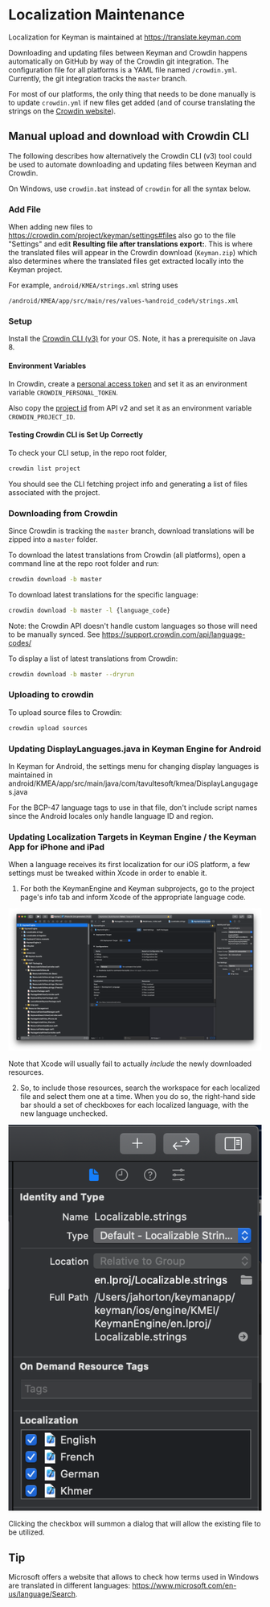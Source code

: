 # Localization Maintenance

Localization for Keyman is maintained at https://translate.keyman.com

Downloading and updating files between Keyman and Crowdin happens automatically
on GitHub by way of the Crowdin git integration. The configuration file for all platforms
is a YAML file named `/crowdin.yml`. Currently, the git integration tracks the `master` branch.

For most of our platforms, the only thing that needs to be done manually is to update `crowdin.yml` if new files get added
(and of course translating the strings on the [Crowdin website](https://crowdin.com/project/keyman)).

## Manual upload and download with Crowdin CLI

The following describes how alternatively the Crowdin CLI (v3) tool could be used to
automate downloading and updating files between Keyman and Crowdin.

On Windows, use `crowdin.bat` instead of `crowdin` for all the syntax below.

### Add File

When adding new files to https://crowdin.com/project/keyman/settings#files
also go to the file "Settings" and edit **Resulting file after translations export:**.
This is where the translated files will appear in the Crowdin download (`Keyman.zip`) which also
determines where the translated files get extracted locally into the Keyman project.

For example, `android/KMEA/strings.xml` string uses

```
/android/KMEA/app/src/main/res/values-%android_code%/strings.xml
```

### Setup

Install the [Crowdin CLI (v3)](https://support.crowdin.com/cli-tool-v3/) for your OS.
Note, it has a prerequisite on Java 8.

#### Environment Variables

In Crowdin, create a [personal access token](https://crowdin.com/settings#api-key)
and set it as an environment variable `CROWDIN_PERSONAL_TOKEN`.

Also copy the [project id](https://crowdin.com/project/keyman/settings#api)
from API v2 and set it as an environment variable `CROWDIN_PROJECT_ID`.

#### Testing Crowdin CLI is Set Up Correctly

To check your CLI setup, in the repo root folder,

```bash
crowdin list project
```

You should see the CLI fetching project info and generating a list of files associated with the
project.

### Downloading from Crowdin
Since Crowdin is tracking the `master` branch, download translations will be zipped into a `master` folder.

To download the latest translations from Crowdin (all platforms), open a command line at the repo
root folder and run:

```bash
crowdin download -b master
```

To download latest translations for the specific language:

```bash
crowdin download -b master -l {language_code}
```

Note: the Crowdin API doesn't handle custom languages so those will need to be manually synced.
See https://support.crowdin.com/api/language-codes/

To display a list of latest translations from Crowdin:

```bash
crowdin download -b master --dryrun
```

### Uploading to crowdin

To upload source files to Crowdin:

```bash
crowdin upload sources
```

### Updating DisplayLanguages.java in Keyman Engine for Android
In Keyman for Android, the settings menu for changing display languages is maintained in
android/KMEA/app/src/main/java/com/tavultesoft/kmea/DisplayLangugages.java

For the BCP-47 language tags to use in that file, don't include script names since the Android locales only handle language ID and region.

### Updating Localization Targets in Keyman Engine / the Keyman App for iPhone and iPad

When a language receives its first localization for our iOS platform, a few settings must be
tweaked within Xcode in order to enable it.

1. For both the KeymanEngine and Keyman subprojects, go to the project page's info tab and inform Xcode of the appropriate language code.

![Refer to [this image](imgs/updating-ios-l10ns-1.png) for guidance.](./imgs/updating-ios-l10ns-1.png)

Note that Xcode will usually fail to actually _include_ the newly downloaded resources.

2. So, to include those resources, search the workspace for each localized file and select them one at a time.  When you do so, the right-hand side bar should a set of checkboxes for each localized language, with the new language unchecked.

![[This image](imgs/updating-ios-l10ns-2.png) should provide a helpful reference.](./imgs/updating-ios-l10ns-2.png)

Clicking the checkbox will summon a dialog that will allow the existing file to be utilized.

## Tip

Microsoft offers a website that allows to check how terms used in Windows are translated
in different languages: https://www.microsoft.com/en-us/language/Search.
